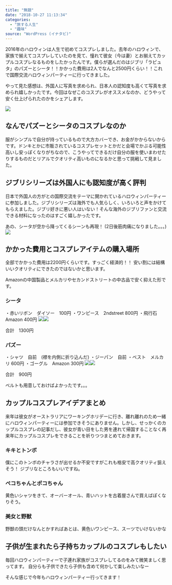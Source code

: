 ```yaml
---
title: "無題"
date: "2018-10-27 11:13:34"
categories:
  - "旅する人生"
  - "趣味"
source: "WordPress (イナタビ)"
---
```


2016年のハロウィンは人生で初めてコスプレしました。去年のハロウィンで、家族で揃えてコスプレしていたのを見て、憧れて彼女（今は妻）とお揃えてカップルコスプレなるものをしたかったんです。僕らが選んだのはジブリ「ラピュタ」のパズーとシータ！！かかった費用は2人でなんと2500円くらい！！これで国際交流ハロウィンパーティーに行ってきました。

やって見た感想は、外国人に写真を求められ、日本人の認知度も高くて写真を求められ嬉しかったです。今回はなぜこのコスプレがオススメなのか、どうやって安く仕上げられたのかをシェアします。

![](https://masayamuko.com/wp/wp-content/uploads/2016/11/14883446_1310378148993963_6572882848476025226_o.jpg)

## なんでパズーとシータのコスプレなのか

服がシンプルで自分が持っているもので大方カバーでき、お金がかからないからです。ドンキとかに市販されているコスプレセットとかだと会場でかぶる可能性高いし安っぽくなりがちなので、こうやってできるだけ自分の服を使いまわせたりするものだとリアルでクオリティ高いものになるかと思って挑戦して見ました。

## ジブリシリーズは外国人にも認知度が高く評判

日本で外国人の方がとの国際交流をテーマに開かれているハロウィンパーティーに参加しました。ジブリシリーズは海外でも人気らしく、いろいろと声をかけてもらえました。ジブリ好きに悪い人はいない！そんな海外のジブリファンと交流できる材料になったのはすごく嬉しかったです。

あの、シータが空から降ってくるシーンも再現！
(2日後筋肉痛になりました。。。)
![](https://masayamuko.com/wp/wp-content/uploads/2016/11/14633670_1310378515660593_8630127569201489640_o.jpg)

## かかった費用とコスプレアイテムの購入場所

全部でかかった費用は2200円くらいです。すっごく経済的！！
安い割には結構いいクオリティにできたのではないかと思います。

Amazonの中国製品とメルカリやセカンドストリートの中古品で安く抑えた形です。

### シータ
・赤いリボン　ダイソー　100円
・ワンピース　2ndstreet 800円
・飛行石　Amazon 400円
[![](//ws-fe.amazon-adsystem.com/widgets/q?_encoding=UTF8&ASIN=B005R9A0XQ&Format=_SL110_&ID=AsinImage&MarketPlace=JP&ServiceVersion=20070822&WS=1&tag=msymk-22)](https://www.amazon.co.jp/gp/product/B005R9A0XQ/ref=as_li_ss_il?ie=UTF8&psc=1&linkCode=li1&tag=msymk-22&linkId=9b2b828d0138e4d0f42695fee04c566f)![](https://ir-jp.amazon-adsystem.com/e/ir?t=msymk-22&l=li1&o=9&a=B005R9A0XQ)

合計　1300円

### パズー
・シャツ　自前　(襟を内側に折り込んだ)
・ジーパン　自前
・ベスト　メルカリ 600円
・ゴーグル　Amazon 300円
[![](//ws-fe.amazon-adsystem.com/widgets/q?_encoding=UTF8&ASIN=B00IIE0EK6&Format=_SL110_&ID=AsinImage&MarketPlace=JP&ServiceVersion=20070822&WS=1&tag=msymk-22)](https://www.amazon.co.jp/gp/product/B00IIE0EK6/ref=as_li_ss_il?ie=UTF8&psc=1&linkCode=li1&tag=msymk-22&linkId=7653b9394f9c43b8da4fa31a6d2c896d)![](https://ir-jp.amazon-adsystem.com/e/ir?t=msymk-22&l=li1&o=9&a=B00IIE0EK6)

合計　900円

ベルトも用意しておけばよかったです。。。　

## カップルコスプレアイデアまとめ

来年は彼女がオーストラリアにワーキングホリデーに行き、離れ離れのため一緒にハロウィンパーティーには参加できそうにありません。しかし、せっかくのカップルコスプレの記事だし、彼女が青い目をした男を連れて帰国することなく再来年にカップルコスプレをできることを祈りつつまとめておきます。

### キキとトンボ
僕にこのトンボのチャラさが出せるか不安ですがこれも格安で高クオリティ狙えそう！
ジブリなところもいいですね。

### ペコちゃんとポコちゃん
黄色いシャツをきて、オーバーオール、青いハットを古着屋さんで買えばぽくなりそう。

### 美女と野獣
野獣の頭だけなんとかすればあとは、黄色いワンピース、スーツでいけないかな

## 子供が生まれたら子持ちカップルのコスプレもしたい

毎回ハロウィンパーティーで子連れ家族がコスプレしてるのをみて微笑ましく思ってます。
自分らも子供できたら子供も含めて何かして楽しみたいなー

そんな感じで今年もハロウィンパーティー行ってきます！